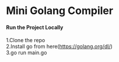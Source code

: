 # Mini Golang Compiler

#### Run the Project Locally
1.Clone the repo\
2.Install go from here(https://golang.org/dl/) \
3.go run main.go
